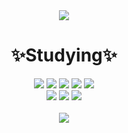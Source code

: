 <div align="center">
 <img src="https://capsule-render.vercel.app/api?type=wave&color=auto&height=300&section=header&text=Hi,%20I'm%20SeokGyeong&fontSize=90" />
 <br/>
 <h1>✨Studying✨</h1>
 <img src="https://img.shields.io/badge/HTML5-E34F26?style=flat-square&logo=html5&logoColor=white"/>
 <img src="https://img.shields.io/badge/CSS3-1572B6?style=flat-square&logo=css3&logoColor=white"/>
 <img src="https://img.shields.io/badge/JavaScript-F7DF1E?style=flat-square&logo=JavaScript&logoColor=white"/>
 <img src="https://img.shields.io/badge/React-61DAFB?style=flat-square&logo=React&logoColor=white"/>
 <img src="https://img.shields.io/badge/Redux-764ABC?style=flat-square&logo=redux&logoColor=white"/>
 <br/>
 <img src="https://img.shields.io/badge/jQuery-0769AD?style=flat-square&logo=jQuery&logoColor=white"/>
 <img src="https://img.shields.io/badge/TypeScript-3178C6?style=flat-square&logo=TypeScript&logoColor=white"/>
 <img src="https://img.shields.io/badge/Next.js-000000?style=flat-square&logo=Next.js&logoColor=white"/>
 
<!--  <img src="https://img.shields.io/badge/이름-색상코드?style=flat-square&logo=로고명&logoColor=로고색"/> -->
 
 <br/>
 <br/>
 <a href="https://hits.seeyoufarm.com"><img src="https://hits.seeyoufarm.com/api/count/incr/badge.svg?url=https%3A%2F%2Fgithub.com%2Fho04029&count_bg=%238C6D6D&title_bg=%23A69677&icon=googlekeep.svg&icon_color=%23E7E7E7&title=hits&edge_flat=false"/></a>
</div>
